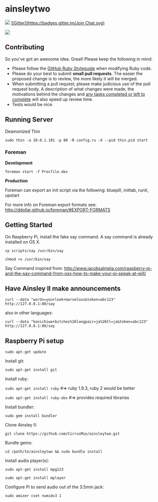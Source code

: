 ainsleytwo
==========
![](https://travis-ci.org/CirrusMio/ainsleytwo.svg) [![Gitter](https://badges.gitter.im/Join Chat.svg)](https://gitter.im/CirrusMio/ainsleytwo?utm_source=badge&utm_medium=badge&utm_campaign=pr-badge&utm_content=badge)

![](http://i.imgur.com/3uwBUxl.jpg)

## Contributing

So you've got an awesome idea. Great! Please keep the following in mind:

* Please follow the [GitHub Ruby Styleguide](https://github.com/styleguide/ruby)
  when modifying Ruby code.
* Please do your best to submit **small pull requests**. The easier the proposed
  change is to review, the more likely it will be merged.
* When submitting a pull request, please make judicious use of the pull request
  body. A description of what changes were made, the motivations behind the
  changes and [any tasks completed or left to complete](http://git.io/gfm-tasks)
  will also speed up review time.
* Tests would be nice.

## Running Server

Deamonized Thin

`sudo thin -a 10.0.1.101 -p 80 -R config.ru -d --pid thin.pid start`

### Foreman

**Development**

`foreman start -f Procfile.dev`

**Production**

Foreman can export an init script via the following: bluepill, inittab, runit, upstart

For more info on Foreman export formats see:
http://ddollar.github.io/foreman/#EXPORT-FORMATS

## Getting Started

On Raspberry Pi, install the fake say command. A say command is already installed on OS X.

`cp scripts/say /usr/bin/say`

`chmod +x /usr/bin/say`

Say Command inspired from:
http://www.jacobsalmela.com/raspberry-pi-and-the-say-command-from-osx-how-to-make-your-pi-speak-at-will/

## Have Ainsley II make announcements

`curl --data "words=you+look+marvelous&token=abc123" http://127.0.0.1:80/say`

also in other languages:

`curl --data "konichiwa+bitches%26langpair=ja%26tl=ja&token=abc123" http://127.0.0.1:80/say`

## Raspberry Pi setup

`sudo apt-get update`

Install git:

`sudo apt-get install git`

Install ruby:

`sudo apt-get install ruby` #=> ruby 1.9.3, ruby 2 would be better

`sudo apt-get install ruby-dev` #=> provides required libraries

Install bundler:

`sudo gem install bundler`

Clone Ainsley II:

`git clone https://github.com/CirrusMio/ainsleytwo.git`

Bundle gems:

`cd /path/to/ainsleytwo && sudo bundle install`

Install audio player(s):

`sudo apt-get install mpg123`

`sudo apt-get install mplayer`

Configure Pi to send audio out of the 3.5mm jack:

`sudo amixer cset numid=3 1`
